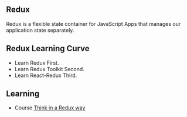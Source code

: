 ## Redux

Redux is a flexible state container for JavaScript Apps that manages our application state separately.

## Redux Learning Curve

* Learn Redux First.
* Learn Redux Toolkit Second.
* Learn React-Redux Third. 


## Learning
* Course [Think in a Redux way](https://learnwithsumit.com/)